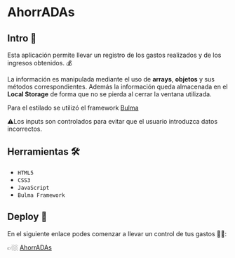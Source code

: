 # AhorrADAs
## Intro 📌
Esta aplicación permite llevar un registro de los gastos realizados y de los ingresos obtenidos. 💰

La información es manipulada mediante el uso de **arrays**, **objetos** y sus métodos correspondientes. Además la información queda almacenada en el **Local Storage** de forma que no se pierda al cerrar la ventana utilizada. 

Para el estilado se utilizó el framework [Bulma](https://bulma.io/)

⚠️Los inputs son controlados para evitar que el usuario introduzca datos incorrectos.
## Herramientas 🛠️
- `HTML5`
- `CSS3`
- `JavaScript`
- `Bulma Framework`
## Deploy 🚀
En el siguiente enlace podes comenzar a llevar un control de tus gastos 🙌🏼:

👉🏼 [AhorrADAs](https://sami1793.github.io/ahorradas/)
